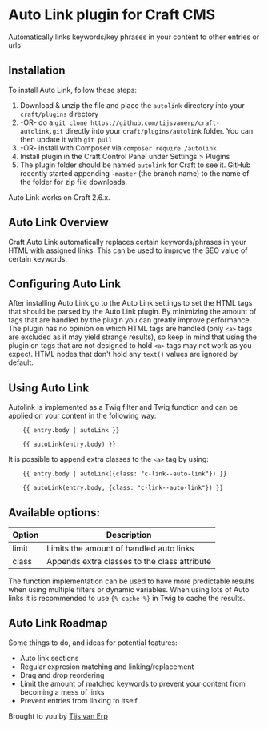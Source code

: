 # Auto Link plugin for Craft CMS

Automatically links keywords/key phrases in your content to other entries or urls

## Installation

To install Auto Link, follow these steps:

1. Download & unzip the file and place the `autolink` directory into your `craft/plugins` directory
2.  -OR- do a `git clone https://github.com/tijsvanerp/craft-autolink.git` directly into your `craft/plugins/autolink` folder.  You can then update it with `git pull`
3.  -OR- install with Composer via `composer require /autolink`
4. Install plugin in the Craft Control Panel under Settings > Plugins
5. The plugin folder should be named `autolink` for Craft to see it.  GitHub recently started appending `-master` (the branch name) to the name of the folder for zip file downloads.

Auto Link works on Craft 2.6.x.

## Auto Link Overview

Craft Auto Link automatically replaces certain keywords/phrases in your HTML with assigned links. This can be used to improve the SEO value of certain keywords.

## Configuring Auto Link
After installing Auto Link go to the Auto Link settings to set the HTML tags that should be parsed by the Auto Link plugin. By minimizing the amount of tags that are handled by the plugin you can greatly improve performance. The plugin has no opinion on which HTML tags are handled (only `<a>` tags are excluded as it may yield strange results), so keep in mind that using the plugin on tags that are not designed to hold `<a>` tags may not work as you expect. HTML nodes that don't hold any `text()` values are ignored by default.
## Using Auto Link

Autolink is implemented as a Twig filter and Twig function and can be applied on your content in the following way:
```twig
    {{ entry.body | autoLink }}

    {{ autoLink(entry.body) }}
```
It is possible to append extra classes to the `<a>` tag by using:
```twig
    {{ entry.body | autoLink({class: "c-link--auto-link"}) }}

    {{ autoLink(entry.body, {class: "c-link--auto-link"}) }}
```

## Available options:
| Option | Description                                  |
|--------|----------------------------------------------|
| limit  | Limits the amount of handled auto links      |
| class  | Appends extra classes to the class attribute |

The function implementation can be used to have more predictable results when using multiple filters or dynamic variables.
When using lots of Auto links it is recommended to use `{% cache %}` in Twig to cache the results.

## Auto Link Roadmap

Some things to do, and ideas for potential features:
* Auto link sections
* Regular expresion matching and linking/replacement
* Drag and drop reordering
* Limit the amount of matched keywords to prevent your content from becoming a mess of links
* Prevent entries from linking to itself

Brought to you by [Tijs van Erp](https://github.com/tijsvanerp)
